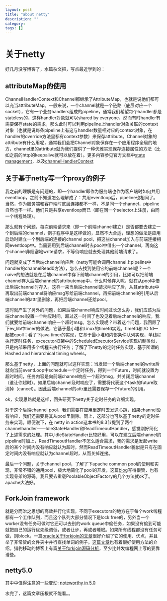 ```yaml
---
layout: post
title: "about netty"
description: ""
category: 
tags: []
---
```

# 关于netty
好几月没写博客了，水篇杂文把，写点最近学到的：

## attributeMap的使用
ChannelHandlerContext和Channel都继承了AttributeMap，也就是说他们都可以充当attributeMap。一般来说，一个channel就是一个链路（底层对应一个socket），它有一个业务handlers组成的pipeline，通常我们希望每个handler都是stateless的，这样handler对象就可以shared by everyone，然而有时handler有需要保存state的需求，那么此时可以利用pipeline上handler对象关联的context对象（也就是说每条pipeline上有这与handler数量相对应的context对象，在handler的override方法里都有context参数）来保存attribute。Channel对象的attribute有什么用呢，通常我们会把Channel对象保存在一个应用程序全局的地方，channel里的attribute就为我们提供了一种优雅实现保存连接属性的方法（比如之前的http的keepalive就可以放在着）。更多内容参见官方文档中[state management](http://netty.io/4.0/api/io/netty/channel/ChannelHandler.html)，以及[channelHandlerContext](http://netty.io/4.0/api/io/netty/channel/ChannelHandlerContext.html)

<!--more-->

## 关于基于netty写一个proxy的例子
我之前的理解是有问题的，即一个handler即作为服务端也作为客户端时如何共用eventloop，之前不知道怎么理解成了：共用eventloop后，pipeline也相同了。当然，作为服务端和客户端时底层连接都不一样，不是同一个channel，pipeline自然也不一样。他们只是共享eventloop而已（即在同一个selector上注册，由同一个线程处理）。

那么就有个问题，每次前端请求来（即一个前端channel建立）是否都要去建立一个到后端的channel，例子程序中是这样做的，显然不大合适，理想的做法是应用启动时建立一个到后端的连接的channel pool，把这些channel加入与前端连接相同eventloop中。当需要用到后端channel时去pool中借出一个channel，再向这个channel非阻塞地write请求，不等待响应就去处理其他前端请求了。

问题就变成了当后端channel响应后（netty可能会调用channel上pipeline中handler的channelRead0方法），怎么去找到使用它的前端channel呢？一个naive的想法就是在后端channel中存下前端channel的引用，比如可以把前端channel存入后端channel的attributemap中，什么时候存入呢，就在从pool中借出后端channel时存入。这样一来当后端channel请求响应了后，从其attribute中再取出前端channel将响应msg写给前端channel，再把前端channel的引用从后端channel的attr里删除，再把后端channel还给pool。

这时就产生了另外的问题，如果后端channel响应时间过长怎么办，我们应该为后端channel设置一个响应时间，超过这一时间了也没见着后端channel的响应，我们就要给前端channel响应一个超时msg。怎么实现呢？带着这个问题，我回顾了下ev_lib中timer的做法，它基于最小堆和Linux的timefd实现，timefd和I/O fd一起被epoll；看了下java timer的实现，它基于最小堆和内部条件队列实现，单线程执行定时任务，excecutor框架中的ScheduledExecutorService实现机制类似，只是内部采用多个线程去执行任务；了解了下netty的定时任务实现，基于所谓的Hashed  and  hierarchical  timing wheels。

那么基于netty，上面的问题就可以这样实现：当发起一个后端channel的write后就向当前eventLoop中schedule一个定时任务，得到一个Future，时间就设置为超时时间，任务内容是向前端channel响应一个超时msg，并关闭后端channel（谁让你超时）。如果后端channel及时响应了，需要将代表这个task的future取消掉（cancel）。因此后端channel的attr里还需要保存一个future的引用。

ok，实现思路就是这样，回头研究下netty关于定时任务的详细实现。

对于这个后端channel pool，我们需要在应用里定时去发送心跳，如果channel没有响应，我们还需要将其从pool里删除。同上，这部分也可以基于netty的定时任务来实现。顺便说下，在 netty in action这本书的8.3节提到了两个channelhandler——IdleStateHandler和ReadTimeoutHandler，感觉刚好简化了上述需求的处理。其中,IdleStateHandler比较好用，可以在建立后端channel的pipeline时加上，ReadTimeoutHandler不怎么适合需求，我的需求是发起write后的某个时间内没有响应就认为超时，然而ReadTimeoutHandler貌似是只有在固定时间内没有响应就认为channel超时，从而关掉连接。

最后一个问题，关于channel pool，了解了下apache common pool的使用和实现，非常不错的通用pool，极大地简化了pool的开发，这篇[blog](http://shift-alt-ctrl.iteye.com/blog/1917782)写得很赞，也有实现骨架的源码。我只要去重载PoolableObjectFactory的几个方法就ok了。apache大法好。

## ForkJoin framework
就是分而治之思想的高效并行化实现，不同于executors的地方在于每个work线程都有一个工作队列，而且这个队列大部分情况下是lock free的，另外当一个worker没有任务可做时它还可以去别的work queue中偷任务，如果没有偷到可能就把自己的运行优先级调低，或者让步，再或者睡眠。如果所有线程都没有任务可做，则block。一篇[oracle关于forkjoin的文章](http://www.oracle.com/technetwork/articles/java/fork-join-422606.html)很好介绍了它的使用、优点，并且举了非常赞的文件夹中并行查找单词的例子。[这篇文章](http://homes.cs.washington.edu/~djg/teachingMaterials/grossmanSPAC_forkJoinFramework.html)也有着很好使用方法的介绍。猎豹移动的博客上有篇[关于forkjoin源码分析](http://dev.cmcm.com/archives/87)，至少比并发编程网上写的要靠谱些。

## netty5.0
其中中值得注意的一些变动: [noteworthy in 5.0](http://netty.io/wiki/new-and-noteworthy-in-5.0.html)

水完了，这篇文章压根就不能看。。

